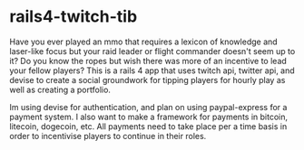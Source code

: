 # rails4-twitch-tib
Have you ever played an mmo that requires a lexicon of knowledge and laser-like focus but your raid leader or flight commander doesn't seem up to it?
Do you know the ropes but wish there was more of an incentive to lead your fellow players?
This is a rails 4 app that uses twitch api, twitter api, and devise to create a social groundwork for tipping players for hourly play as well as creating a portfolio. 

Im using devise for authentication, and plan on using paypal-express for a payment system. I also want to make a framework for payments in bitcoin, litecoin, dogecoin, etc. All payments need to take place per a time basis in order to incentivise players to continue in their roles. 
